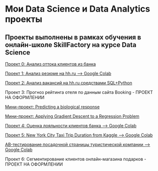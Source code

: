 # Мои Data Science и Data Analytics проекты
## Проекты выполнены в рамках обучения в онлайн-школе SkillFactory на курсе Data Science

[Проект 0: Анализ оттока клиентов из банка](https://github.com/Socol11/SkillFactory_Projects/tree/main/Project_0)

[Проект 1: Анализ резюме на hh.ru --> Google Colab](https://colab.research.google.com/drive/109Zb2EjypNxM5vz-GTEQ8cvmJRW_Je5_?usp=sharing)

[Проект 2: Анализ вакансий на hh.ru средствами SQL+Python](https://github.com/Socol11/SkillFactory_Projects/tree/main/Project_2:%20%D0%90%D0%BD%D0%B0%D0%BB%D0%B8%D0%B7%20%D0%B2%D0%B0%D0%BA%D0%B0%D0%BD%D1%81%D0%B8%D0%B9%20%D0%B8%D0%B7%20HeadHunter)

Проект 3: Прогноз рейтинга отеля по данным сайта Booking - ПРОЕКТ НА ОФОРМЛЕНИИ

[Мини-проект: Predicting a biological response](https://github.com/Socol11/SkillFactory_Projects/tree/main/Predicting%20a%20biological%20response)

[Мини-проект: Applying Gradient Descent to a Regression Problem](https://github.com/Socol11/SkillFactory_Projects/tree/main/Applying%20Gradient%20Descent%20to%20a%20Regression%20Problem)

[Проект 4: Оценка лояльности клиентов банка --> Google Colab](https://colab.research.google.com/drive/10-MKBtRxSjb4YG93GDOLblrKoDaONIQU?usp=sharing)

[Проект 5: New York City Taxi Trip Duration from Kaggle --> Google Colab](https://colab.research.google.com/drive/1HxS-Ob9Rmk1UcZxppvtMAVlYJosLVln_?usp=sharing)

[AB-тестирование посадочной страницы туристической компании --> Google Colab](https://colab.research.google.com/drive/1FqB6onhLLDwh3T1-ic06hO5T6Coh3BxR?usp=sharing)

Проект 6: Сегментирование клиентов онлайн-магазина подарков - ПРОЕКТ НА ОФОРМЛЕНИИ
